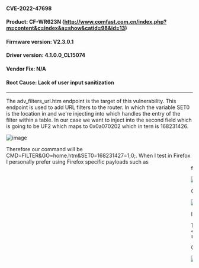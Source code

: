 #### CVE-2022-47698
#### Product: CF-WR623N (http://www.comfast.com.cn/index.php?m=content&c=index&a=show&catid=98&id=13)
#### Firmware version: V2.3.0.1 
#### Driver version: 4.1.0.0_CL15074 
#### Vendor Fix: N/A
#### Root Cause: Lack of user input sanitization 

----------

The adv_filters_url.htm endpoint is the target of this vulnerability. This endpoint is used to add URL filters to the router. In which the variable SET0 is the location in and we're injecting into which handles the entry of the filter within a table. In our case we want to inject into the second field which is going to be UF2 which maps to 0x0a070202 which in tern is 168231426.          

![image](https://user-images.githubusercontent.com/25066959/207156439-7b744888-a5c0-4c93-bc6a-7f26c1db9b38.png)

Therefore our command will be CMD=FILTER&GO=home.htm&SET0=168231427=1;0;<INJECTION>. When I test in Firefox I personally prefer using Firefox specific payloads such as <marquee onstart=alert(1)> for testing.             
  
![image](https://user-images.githubusercontent.com/25066959/207156518-2c0e1df6-d4cf-4532-9d82-2f93c122b57b.png)

  Once the POST request above is submitted, going to Advanced Users > URL Filtering will trigger the alert. Once again. this is fairly useless & impact-less given our situation, and lack of required authentication.         
  
  ![image](https://user-images.githubusercontent.com/25066959/207156548-02ad3927-f86c-4292-898a-5e4da222168f.png)

  
I don't blog a lot so ill share my favorite payload which leverages the movie / video content tags which are never ever filtered.          
  
  The payload can be seen below.
  ```<video controls oncanplay="alert()"><source src="http://mirrors.standaloneinstaller.com/video-sample/lion-sample.mp4"></video>```       

Once the page is refreshed we'll have the audio and video of  lion-sample.mp4 within the page.          
  
  ![image](https://user-images.githubusercontent.com/25066959/207156582-a7451836-472f-43d0-b3d5-50b70b45dcba.png)
